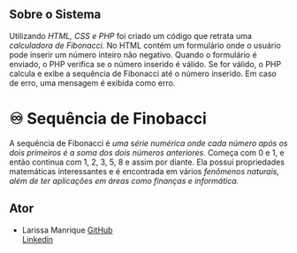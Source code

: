 ## Sobre o Sistema
Utilizando *HTML, CSS e PHP*  foi criado um código que retrata uma *calculadora de Fibonacci.* No HTML contém um formulário onde o usuário pode inserir um número inteiro não negativo. Quando o formulário é enviado, o PHP verifica se o número inserido é válido. Se for válido, o PHP calcula e exibe a sequência de Fibonacci até o número inserido. Em caso de erro, uma mensagem é exibida como erro.

# ♾️ Sequência de Finobacci
A sequência de Fibonacci é *uma série numérica onde cada número após os dois primeiros é a soma dos dois números anteriores.* Começa com 0 e 1, e então continua com 1, 2, 3, 5, 8 e assim por diante. Ela possui propriedades matemáticas interessantes e é encontrada em vários *fenômenos naturais, além de ter aplicações em áreas como finanças e informática.*

## Ator
- Larissa Manrique 
[GitHub](https://github.com/larissassk)  
[Linkedin](https://www.linkedin.com/in/larissa-manrique/)